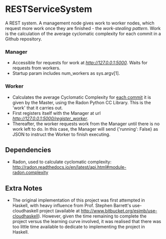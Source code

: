 # RESTServiceSystem
A REST system. A management node gives work to worker nodes, which request more work once they are finished - the <i>work-stealing pattern</i>. Work is the calculation of the average cyclomatic complexity for each commit in a Github repository.

### Manager
* Accessible for requests for work at <i>http://127.0.0.1:5000</i>. Waits for requests from workers.
* Startup param includes num_workers as sys.argv[1].

### Worker
* Calculates the average Cyclomatic Complexity for <u>each commit</u> it is given by the Master, using the Radon Python CC Library. This is the 'work' that it carries out.
* First registers itself with the Manager at url <i>http://127.0.0.1:5000/register_worker</i>.
* Thereafter, the worker requests work from the Manager until there is no work left to do. In this case, the Manager will send {'running': False} as JSON to instruct the Worker to finish executing.

## Dependencies
* Radon, used to calculate cyclomatic complexity: http://radon.readthedocs.io/en/latest/api.html#module-radon.complexity

## Extra Notes
* The original implementation of this project was first attempted in Haskell, with heavy influence from Prof. Stephen Barrett's use-cloudhaskell project (available at http://www.bitbucket.org/esjmb/use-cloudhaskell).
However, given the time remaining to complete the project versus the learning curve involved, it was realised that there was too little time available to dedicate to implementing the project in Haskell.
